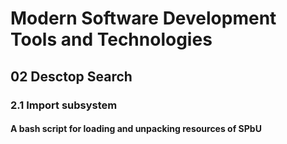 # Modern Software Development Tools and Technologies

## 02 Desctop Search

### 2.1 Import subsystem

#### A bash script for loading and unpacking resources of SPbU








